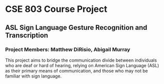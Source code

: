 # CSE 803 Course Project
## ASL Sign Language Gesture Recognition and Transcription
### Project Members: Matthew DiRisio, Abigail Murray

This project aims to bridge the communication divide between individuals who are deaf or hard of hearing, relying on American Sign Language (ASL) as their primary means of communication, and those who may not be familiar with sign language.